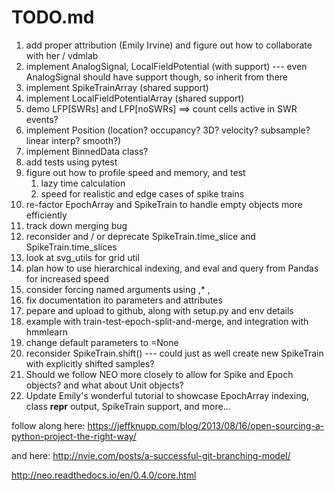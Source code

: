 TODO.md
===========================

1. add proper attribution (Emily Irvine) and figure out how to collaborate with her / vdmlab
1. implement AnalogSignal, LocalFieldPotential (with support) --- even AnalogSignal should have support though, so inherit from there
1. implement SpikeTrainArray (shared support)
1. implement LocalFieldPotentialArray (shared support)
1. demo LFP[SWRs] and LFP[noSWRs] ==> count cells active in SWR events?
1. implement Position (location? occupancy? 3D? velocity? subsample? linear interp? smooth?)
1. implement BinnedData class?
1. add tests using pytest
1. figure out how to profile speed and memory, and test
    1. lazy time calculation
    1. speed for realistic and edge cases of spike trains
1. re-factor EpochArray and SpikeTrain to handle empty objects more efficiently
1. track down merging bug
1. reconsider and / or deprecate SpikeTrain.time_slice and SpikeTrain.time_slices
1. look at svg_utils for grid util
1. plan how to use hierarchical indexing, and eval and query from Pandas for increased speed
1. consider forcing named arguments using ,* ,
1. fix documentation ito parameters and attributes
1. pepare and upload to github, along with setup.py and env details
1. example with train-test-epoch-split-and-merge, and integration with hmmlearn
1. change default parameters to =None
1. reconsider SpikeTrain.shift() --- could just as well create new SpikeTrain with explicitly shifted samples?
1. Should we follow NEO more closely to allow for Spike and Epoch objects? and what about Unit objects?
1. Update Emily's wonderful tutorial to showcase EpochArray indexing, class __repr__ output, SpikeTrain support, and more...

follow along here: https://jeffknupp.com/blog/2013/08/16/open-sourcing-a-python-project-the-right-way/

and here: http://nvie.com/posts/a-successful-git-branching-model/

http://neo.readthedocs.io/en/0.4.0/core.html
